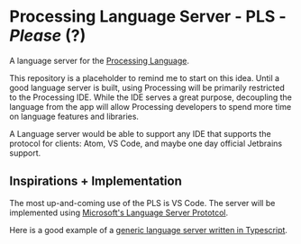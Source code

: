 # Processing Language Server - PLS - _Please_ (?)
A language server for the [Processing Language](https://processing.org).  

This repository is a placeholder to remind me to start on this idea. Until a good language server is built, using Processing will be primarily restricted to the Processing IDE. While the IDE serves a great purpose, decoupling the language from the app will allow Processing developers to spend more time on language features and libraries.    

A Language server would be able to support any IDE that supports the protocol for clients: Atom, VS Code, and maybe one day official Jetbrains support.

## Inspirations + Implementation
The most up-and-coming use of the PLS is VS Code. The server will be implemented using [Microsoft's Language Server Prototcol](https://github.com/Microsoft/language-server-protocol).  

Here is a good example of a [generic language server written in Typescript](https://github.com/Microsoft/vscode-extension-samples/tree/4a1d8c37ff169c2c024e912a9f6a74fb9d372452/lsp-sample/server).
